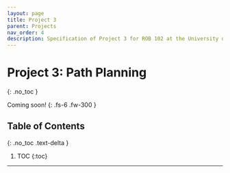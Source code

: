 ```yaml
---
layout: page
title: Project 3
parent: Projects
nav_order: 4
description: Specification of Project 3 for ROB 102 at the University of Michigan.
---
```


# Project 3: Path Planning
{: .no_toc }

Coming soon!
{: .fs-6 .fw-300 }

## Table of Contents
{: .no_toc .text-delta }

1. TOC
{:toc}

---
